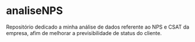 # analiseNPS
Repositório dedicado a minha análise de dados referente ao NPS e CSAT da empresa, afim de melhorar a previsibilidade de status do cliente. 
